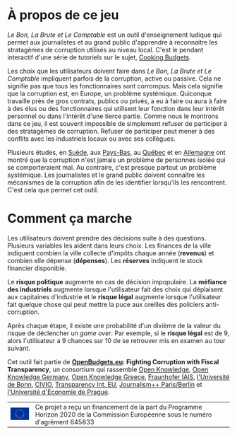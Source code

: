 # À propos de ce jeu

_Le Bon, La Brute et Le Comptable_ est un outil d'enseignement ludique qui permet aux journalistes et au grand public d'apprendre à reconnaitre les stratagèmes de corruption utilisés au niveau local. C'est le pendant interactif d'une série de tutoriels sur le sujet, [Cooking Budgets](http://cookingbudgets.com/).

Les choix que les utilisateurs doivent faire dans _Le Bon, La Brute et Le Comptable_ impliquent parfois de la corruption, active ou passive. Cela ne signifie pas que tous les fonctionnaires sont corrompus. Mais cela signifie que la corruption est, en Europe, un problème systémique. Quiconque travaille près de gros contrats, publics ou privés, a eu à faire ou aura à faire à des élus ou des fonctionnaires qui utilisent leur fonction dans leur intérêt personnel ou dans l'intérêt d'une tierce partie. Comme nous le montrons dans ce jeu, il est souvent impossible de simplement refuser de participer à des stratagèmes de corruption. Refuser de participer peut mener à des conflits avec les industriels locaux ou avec ses collègues.

Plusieurs études, en [Suède](http://www.nordicacademicpress.com/bok/a-clean-house/), aux [Pays-Bas](http://link.springer.com/chapter/10.1007/978-3-319-01839-3_19), au [Québec](https://en.wikipedia.org/wiki/Charbonneau_Commission) et en [Allemagne](https://www.amazon.de/Korruption-Deutschland-Portrait-einer-Wachstumsbranche/dp/3406510663) ont montré que la corruption n'est jamais un problème de personnes isolée qui se comporteraient mal. Au contraire, c'est presque partout un problème systémique. Les journalistes et le grand public doivent connaître les mécanismes de la corruption afin de les identifier lorsqu'ils les rencontrent. C'est cela que permet cet outil.

# Comment ça marche

Les utilisateurs doivent prendre des décisions suite à des questions. Plusieurs variables les aident dans leurs choix. Les finances de la ville indiquent combien la ville collecte d'impôts chaque année (**revenus**) et combien elle dépense (**dépenses**). Les **réserves** indiquent le stock financier disponible.

Le **risque politique** augmente en cas de décision impopulaire. La **méfiance des industriels** augmente lorsque l'utilisateur fait des choix qui déplaisent aux capitaines d'industrie et le **risque légal** augmente lorsque l'utilisateur fait quelque chose qui peut mettre la puce aux oreilles des policiers anti-corruption.

Après chaque étape, il existe une probabilité d'un dixième de la valeur du risque de déclencher un _game over_. Par exemple, si le **risque légal** est de 9, alors l'utilisateur a 9 chances sur 10 de se retrouver mis en examen au tour suivant.

Cet outil fait partie de <strong><a target="_blank" href="http://openbudgets.eu/">OpenBudgets.eu</a>: Fighting Corruption with Fiscal Transparency</strong>, un consortium qui rassemble <a target="_blank" href="https://okfn.org/">Open Knowledge</a>, <a target="_blank" href="https://okfn.de/">Open Knowledge Germany</a>, <a target="_blank" href="http://okfn.gr/">Open Knowledge Greece</a>, <a target="_blank" href="https://www.iais.fraunhofer.de/en.html">Fraunhofer IAIS</a>, <a target="_blank" href="https://www.uni-bonn.de/">l'Université de Bonn</a>, <a target="_blank" href="http://www.civio.es/en/">CIVIO</a>, <a target="_blank" href="http://transparency.eu//">Transparency Int. EU</a>, <a target="_blank" href="http://www.jplusplus.org/en/paris-berlin/">Journalism++ Paris/Berlin</a> et <a target="_blank" href="https://www.vse.cz/english/">l'Université d'Economie de Prague</a>.

<table>
<tr>
	<td><img src="./images/logos/eu-flag.jpg" name="European Union flag" width="100px" border="0"></td>
	<td>Ce projet a reçu un financement de la part du Programme Horizon 2020 de la Commission Européenne sous le numéro d'agrément 645833</td>
</tr>
</table>
